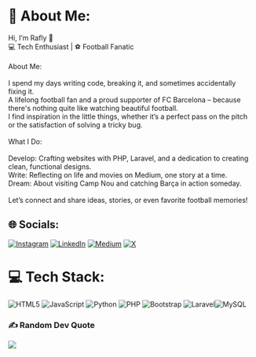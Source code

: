 # 💫 About Me:
Hi, I’m Rafly 👋<br>💻 Tech Enthusiast | ⚽ Football Fanatic <br><br>About Me:<br><br>I spend my days writing code, breaking it, and sometimes accidentally fixing it.<br>A lifelong football fan and a proud supporter of FC Barcelona – because there's nothing quite like watching beautiful football.<br>I find inspiration in the little things, whether it’s a perfect pass on the pitch or the satisfaction of solving a tricky bug.<br><br>What I Do:<br><br>Develop: Crafting websites with PHP, Laravel, and a dedication to creating clean, functional designs.<br>Write: Reflecting on life and movies on Medium, one story at a time.<br>Dream: About visiting Camp Nou and catching Barça in action someday.<br><br>Let’s connect and share ideas, stories, or even favorite football memories!


## 🌐 Socials:
[![Instagram](https://img.shields.io/badge/Instagram-%23E4405F.svg?logo=Instagram&logoColor=white)](https://instagram.com/raflyromeoo) [![LinkedIn](https://img.shields.io/badge/LinkedIn-%230077B5.svg?logo=linkedin&logoColor=white)](https://linkedin.com/in/rafly-romeo) [![Medium](https://img.shields.io/badge/Medium-12100E?logo=medium&logoColor=white)](https://medium.com/@raflyromeo) [![X](https://img.shields.io/badge/X-black.svg?logo=X&logoColor=white)](https://x.com/rafly_23r) 

# 💻 Tech Stack:
![HTML5](https://img.shields.io/badge/html5-%23E34F26.svg?style=flat&logo=html5&logoColor=white) ![JavaScript](https://img.shields.io/badge/javascript-%23323330.svg?style=flat&logo=javascript&logoColor=%23F7DF1E) ![Python](https://img.shields.io/badge/python-3670A0?style=flat&logo=python&logoColor=ffdd54) ![PHP](https://img.shields.io/badge/php-%23777BB4.svg?style=flat&logo=php&logoColor=white) ![Bootstrap](https://img.shields.io/badge/bootstrap-%238511FA.svg?style=flat&logo=bootstrap&logoColor=white) ![Laravel](https://img.shields.io/badge/laravel-%23FF2D20.svg?style=flat&logo=laravel&logoColor=white)![MySQL](https://img.shields.io/badge/mysql-4479A1.svg?style=flat&logo=mysql&logoColor=white) 

### ✍️ Random Dev Quote
![](https://quotes-github-readme.vercel.app/api?type=horizontal&theme=radical)

<!-- Proudly created with GPRM ( https://gprm.itsvg.in ) -->
